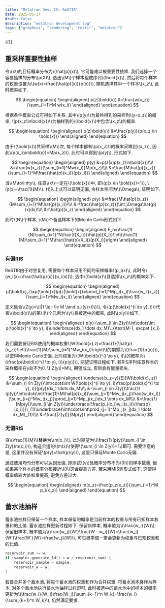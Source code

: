```yaml
---
title: "Metatron Dev. IV: ReSTIR"
date: 2025-05-17
draft: false
description: "metatron development log"
tags: ["graphics", "rendering", "restir", "metatron"]
---
```


{{<katex>}}

## 重采样重要性抽样

令\\(x\\)的目标概率分布为\\(\hat{p}(x)\\), 它可能难以被重要性抽样. 我们选择一个容易抽样的分布\\(p(X)\\), 选出\\(M\\)个样本组成序列\\(\bold{x}\\), 然后将每个样本的权重设置为\\(w(x)=\frac{\hat{p}(x)}{p(x)}\\), 随机选择其中一个样本\\(x_z\\), 此时概率如下.

$$
\begin{equation}
\begin{aligned}
p(z|\bold{x})
&=\frac{w(x_z)}{\sum_{i=1}^M w(x_i)}
\end{aligned}
\end{equation}
$$

根据条件概率公式可得如下关系, 其中\\(p(y)\\)为最终得到的采样到\\(y=x_z\\)的概率, \\(p(x_z\in\bold{x})\\)为抽样到的\\(\bold{x}\\)中包含\\(x_z\\)的概率.

$$
\begin{equation}
\begin{aligned}
p(z|\bold{x})
&=\frac{p(y)}{p(x_z \in \bold{x})}
\end{aligned}
\end{equation}
$$

由于\\(\bold{x}\\)共采样\\(M\\)次, 每个样本都有\\(p(x_z)\\)的概率采样到\\(x_z\\), 因此\\(p(x_z\in\bold{x})=Mp(x_z)\\). 此时可以得到\\(p(y)\\), 形式如下.

$$
\begin{equation}
\begin{aligned}
p(y)
&=p(z|x)p(x_z\in\bold{x})\\\\
&=\frac{w(x_z)}{\sum_{i=1}^Mw(x_i)}Mp(x_z)\\\\
&=\frac{M\hat{p}(x_z)}{\sum_{i=1}^M\frac{\hat{p}(x_i)}{p(x_i)}}
\end{aligned}
\end{equation}
$$

当\\(M\to\infty\\), 任意\\(x\\)一定在\\(\bold{x}\\)中, 即\\(p(x \in \bold{x})=1\\), \\(p(x)=\frac{1}{M}\\). 代入上式可以证明无偏, 令样本空间为\\(\Omega\\), 证明如下.

$$
\begin{equation}
\begin{aligned}
p(y)
&=\frac{M\hat{p}(x_z)}{M\sum_{i=1}^M\hat{p}(x_i)}\\\\
&=\frac{\hat{p}(x_z)}{\int_\Omega\hat{p}(x)dx}\\\\
&=\hat{p}(x_z)
\end{aligned}
\end{equation}
$$

此时\\(N\\)个样本, \\(M\\)个备选样本下的Monte Carlo形式如下.

$$
\begin{equation}
\begin{aligned}
F_n=\frac{1}{N}\sum_{i=1}^N\frac{f(X_i)}{\hat{p}(X_i)}\left(\frac{1}{M}\sum_{i=1}^M\frac{\hat{p}(X_i)}{p(X_i)}\right)
\end{aligned}
\end{equation}
$$

### 有偏RIS

ReSTIR由于时空复用, 需要每个样本采用不同的采样概率\\(p_i(x)\\), 此时令\\(w_i(x)=\frac{\hat{p}(x)}{p_i(x)}\\), 选中\\(\bold{x}\\)且选择\\(x_z\\)的概率如下.

$$
\begin{equation}
\begin{aligned}
p(\bold{x},z)=p(\bold{x})p(z|\bold{x})=\prod_{i=1}^Mp_i(x_i)\frac{w_z(x_z)}{\sum_{i=1}^Mw_i(x_i)}
\end{aligned}
\end{equation}
$$

定义集合\\(Z(y)=\\{i|1 \le i \le M \land p_i(y)>0\\}\\), 令\\(p(\bold{x}^{i \to y}, i)\\)代表\\(\bold{x}\\)的第\\(i\\)个元素为\\(y\\)且被选中的概率, 此时\\(p(y)\\)如下.

$$
\begin{equation}
\begin{aligned}
p(y)=\sum_{i \in Z(y)}\int\cdots\int p(\bold{x}^{i \to y}, i)\underbrace{dx_1 \dots dx_M}\_{\text{M-1, excpet }x_i}
\end{aligned}
\end{equation}
$$

我们需要保证RIS使用的概率权重\\(W(\bold{x},z)=\frac{1}{\hat{p}(x_z)}\left(\frac{1}{M}\sum_{i=1}^Mw_i(x_i)\right)\\)的期望为\\(\frac{1}{p(y)}\\), 以使得Monte Carlo无偏. 此时权重为\\(W(\bold{x}^{i \to y}, i)\\)的概率为\\(\frac{p(\bold{x}^{i \to y}, i)}{p(y)}\\), 期望证明过程如下. 若RIS序列任意样本的采样概率在y处不为0, \\(|Z(y)|=M\\), 期望成立, 否则会有能量损失.

$$
\begin{equation}
\begin{aligned}
\underset{x_z=y}{E}[W(\bold{x}, z)]
&=\sum_{i \in Z(y)}\int\cdots\int W(\bold{x}^{i \to y}, i)\frac{p(\bold{x}^{i \to y}, i)}{p(y)}dx_1 \dots dx_M\\\\
&=\sum_{i \in Z(y)}\frac{1}{p(y)}\int\cdots\int\frac{1}{M\hat{p}(x_i)}\sum_{j=1}^Mw_j(x_j)\frac{w_i(x_i)}{\sum_{i=j}^Mw_j(x_j)}\prod_{j=1}^Mp_j(x_j)dx_1 \dots dx_M\\\\
&=\frac{1}{Mp(y)}\sum_{i \in Z(y)}\underbrace{\frac{p_i(x_i)w_i(x_i)}{\hat{p}(x_i)}}\_{1}\underbrace{\int\cdots\int\prod_{j=1}^Mp_j(x_j)dx_1 \dots dx_M}_{1}\\\\
&=\frac{|Z(y)|}{Mp(y)}
\end{aligned}
\end{equation}
$$

### 无偏RIS

将\\(\frac{1}{M}\\)替换为\\(m(x_i)\\), 此时期望为\\(\frac{1}{p(y)}\sum_{i \in Z(y)}m(x_i)\\), 构造合适的\\(m(x)\\)使得\\(\sum_{i \in Z(y)}=1\\)即可. 需要注意的是, 这里并没有保证\\(p(y)=\hat{p}(y)\\), 这里只保证Monte Carlo无偏.

通过使用均匀分布可以达到无偏, 即测试\\(y\\)处概率分布不为\\(0\\)的样本数量, 但如果某个样本的概率分布接近\\(0\\)这会提高方差. 若采用MIS则形式如下, 这使得概率值较大处权重提高, 避免方差过大.

$$
\begin{equation}
\begin{aligned}
m(x_z)=\frac{p_z(x_z)}{\sum_{i=1}^M p_i(x_z)}
\end{aligned}
\end{equation}
$$

## 蓄水池抽样

蓄水池抽样只保留一个样本, 样本保留的概率是当前样本的权重与所有已知样本权重和的比值. 蓄水池抽样更新过程如下. 保留新样本, 概率值为\\(\frac{w_i}{W}\\); 保留旧样本, 概率值为\\(\frac{w_j}{W'}\frac{W - w_i}{W}=\frac{w_j}{W'}\frac{W'}{W}=\frac{w_j}{W}\\). 可见概率值一定会更新为权重与已知权重和的比值.

```c++
reservoir_sum += w;
if (sampler.generate_1d() < w / reservoir_sum) {
    reservoir_sample = sample;
    reservoir_w = w;
}
```

若要合并多个蓄水池, 将每个蓄水池的权重和作为合并权重, 将蓄水池本身作为样本, 对多个蓄水池执行蓄水池抽样过程即可, 此时被选中的蓄水池中的样本的概率更新为\\(\frac{w_i}{W_j}\frac{W_j}{\sum_{k=1}^n W_k}=\frac{w_i}{\sum_{k=1}^n W_k}\\), 仍然满足要求.
